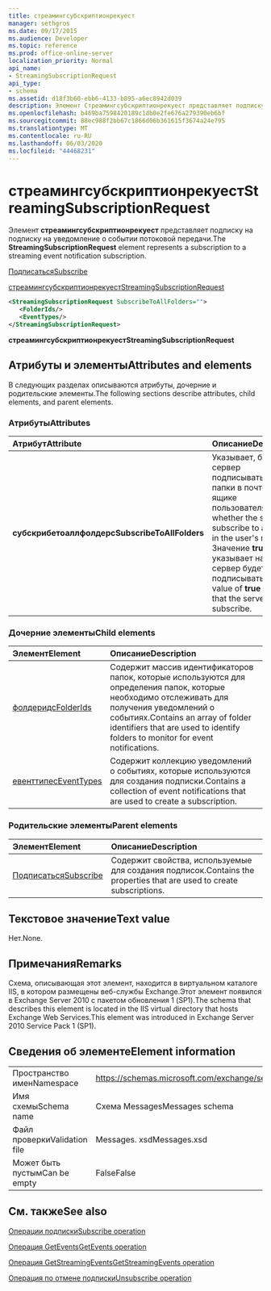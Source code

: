 ```yaml
---
title: стреамингсубскриптионрекуест
manager: sethgros
ms.date: 09/17/2015
ms.audience: Developer
ms.topic: reference
ms.prod: office-online-server
localization_priority: Normal
api_name:
- StreamingSubscriptionRequest
api_type:
- schema
ms.assetid: d18f3b60-ebb6-4133-b895-a6ec8942d039
description: Элемент Стреамингсубскриптионрекуест представляет подписку на подписку на уведомление о событии потоковой передачи.
ms.openlocfilehash: b469ba7598420189c1db0e2fe676a279390eb6bf
ms.sourcegitcommit: 88ec988f2bb67c1866d06b361615f3674a24e795
ms.translationtype: MT
ms.contentlocale: ru-RU
ms.lasthandoff: 06/03/2020
ms.locfileid: "44468231"
---
```

# <a name="streamingsubscriptionrequest"></a><span data-ttu-id="543be-103">стреамингсубскриптионрекуест</span><span class="sxs-lookup"><span data-stu-id="543be-103">StreamingSubscriptionRequest</span></span>

<span data-ttu-id="543be-104">Элемент **стреамингсубскриптионрекуест** представляет подписку на подписку на уведомление о событии потоковой передачи.</span><span class="sxs-lookup"><span data-stu-id="543be-104">The **StreamingSubscriptionRequest** element represents a subscription to a streaming event notification subscription.</span></span> 
  
[<span data-ttu-id="543be-105">Подписаться</span><span class="sxs-lookup"><span data-stu-id="543be-105">Subscribe</span></span>](subscribe.md)
  
[<span data-ttu-id="543be-106">стреамингсубскриптионрекуест</span><span class="sxs-lookup"><span data-stu-id="543be-106">StreamingSubscriptionRequest</span></span>](streamingsubscriptionrequest.md)
  
```xml
<StreamingSubscriptionRequest SubscribeToAllFolders="">
   <FolderIds/>
   <EventTypes/>
</StreamingSubscriptionRequest>
```

 <span data-ttu-id="543be-107">**стреамингсубскриптионрекуест**</span><span class="sxs-lookup"><span data-stu-id="543be-107">**StreamingSubscriptionRequest**</span></span>
## <a name="attributes-and-elements"></a><span data-ttu-id="543be-108">Атрибуты и элементы</span><span class="sxs-lookup"><span data-stu-id="543be-108">Attributes and elements</span></span>

<span data-ttu-id="543be-109">В следующих разделах описываются атрибуты, дочерние и родительские элементы.</span><span class="sxs-lookup"><span data-stu-id="543be-109">The following sections describe attributes, child elements, and parent elements.</span></span>
  
### <a name="attributes"></a><span data-ttu-id="543be-110">Атрибуты</span><span class="sxs-lookup"><span data-stu-id="543be-110">Attributes</span></span>

|<span data-ttu-id="543be-111">**Атрибут**</span><span class="sxs-lookup"><span data-stu-id="543be-111">**Attribute**</span></span>|<span data-ttu-id="543be-112">**Описание**</span><span class="sxs-lookup"><span data-stu-id="543be-112">**Description**</span></span>|
|:-----|:-----|
|<span data-ttu-id="543be-113">**субскрибетоаллфолдерс**</span><span class="sxs-lookup"><span data-stu-id="543be-113">**SubscribeToAllFolders**</span></span> <br/> |<span data-ttu-id="543be-114">Указывает, будет ли сервер подписываться на все папки в почтовом ящике пользователя.</span><span class="sxs-lookup"><span data-stu-id="543be-114">Indicates whether the server will subscribe to all folders in the user's mailbox.</span></span> <span data-ttu-id="543be-115">Значение **true** указывает на то, что сервер будет подписываться.</span><span class="sxs-lookup"><span data-stu-id="543be-115">A value of **true** indicates that the server will subscribe.</span></span>  <br/> |
   
### <a name="child-elements"></a><span data-ttu-id="543be-116">Дочерние элементы</span><span class="sxs-lookup"><span data-stu-id="543be-116">Child elements</span></span>

|<span data-ttu-id="543be-117">**Элемент**</span><span class="sxs-lookup"><span data-stu-id="543be-117">**Element**</span></span>|<span data-ttu-id="543be-118">**Описание**</span><span class="sxs-lookup"><span data-stu-id="543be-118">**Description**</span></span>|
|:-----|:-----|
|[<span data-ttu-id="543be-119">фолдеридс</span><span class="sxs-lookup"><span data-stu-id="543be-119">FolderIds</span></span>](folderids.md) <br/> |<span data-ttu-id="543be-120">Содержит массив идентификаторов папок, которые используются для определения папок, которые необходимо отслеживать для получения уведомлений о событиях.</span><span class="sxs-lookup"><span data-stu-id="543be-120">Contains an array of folder identifiers that are used to identify folders to monitor for event notifications.</span></span>  <br/> |
|[<span data-ttu-id="543be-121">евенттипес</span><span class="sxs-lookup"><span data-stu-id="543be-121">EventTypes</span></span>](eventtypes.md) <br/> |<span data-ttu-id="543be-122">Содержит коллекцию уведомлений о событиях, которые используются для создания подписки.</span><span class="sxs-lookup"><span data-stu-id="543be-122">Contains a collection of event notifications that are used to create a subscription.</span></span>  <br/> |
   
### <a name="parent-elements"></a><span data-ttu-id="543be-123">Родительские элементы</span><span class="sxs-lookup"><span data-stu-id="543be-123">Parent elements</span></span>

|<span data-ttu-id="543be-124">**Элемент**</span><span class="sxs-lookup"><span data-stu-id="543be-124">**Element**</span></span>|<span data-ttu-id="543be-125">**Описание**</span><span class="sxs-lookup"><span data-stu-id="543be-125">**Description**</span></span>|
|:-----|:-----|
|[<span data-ttu-id="543be-126">Подписаться</span><span class="sxs-lookup"><span data-stu-id="543be-126">Subscribe</span></span>](subscribe.md) <br/> |<span data-ttu-id="543be-127">Содержит свойства, используемые для создания подписок.</span><span class="sxs-lookup"><span data-stu-id="543be-127">Contains the properties that are used to create subscriptions.</span></span>  <br/> |
   
## <a name="text-value"></a><span data-ttu-id="543be-128">Текстовое значение</span><span class="sxs-lookup"><span data-stu-id="543be-128">Text value</span></span>

<span data-ttu-id="543be-129">Нет.</span><span class="sxs-lookup"><span data-stu-id="543be-129">None.</span></span>
  
## <a name="remarks"></a><span data-ttu-id="543be-130">Примечания</span><span class="sxs-lookup"><span data-stu-id="543be-130">Remarks</span></span>

<span data-ttu-id="543be-131">Схема, описывающая этот элемент, находится в виртуальном каталоге IIS, в котором размещены веб-службы Exchange.Этот элемент появился в Exchange Server 2010 с пакетом обновления 1 (SP1).</span><span class="sxs-lookup"><span data-stu-id="543be-131">The schema that describes this element is located in the IIS virtual directory that hosts Exchange Web Services.This element was introduced in Exchange Server 2010 Service Pack 1 (SP1).</span></span>
  
## <a name="element-information"></a><span data-ttu-id="543be-132">Сведения об элементе</span><span class="sxs-lookup"><span data-stu-id="543be-132">Element information</span></span>

|||
|:-----|:-----|
|<span data-ttu-id="543be-133">Пространство имен</span><span class="sxs-lookup"><span data-stu-id="543be-133">Namespace</span></span>  <br/> |https://schemas.microsoft.com/exchange/services/2006/messages  <br/> |
|<span data-ttu-id="543be-134">Имя схемы</span><span class="sxs-lookup"><span data-stu-id="543be-134">Schema name</span></span>  <br/> |<span data-ttu-id="543be-135">Схема Messages</span><span class="sxs-lookup"><span data-stu-id="543be-135">Messages schema</span></span>  <br/> |
|<span data-ttu-id="543be-136">Файл проверки</span><span class="sxs-lookup"><span data-stu-id="543be-136">Validation file</span></span>  <br/> |<span data-ttu-id="543be-137">Messages. xsd</span><span class="sxs-lookup"><span data-stu-id="543be-137">Messages.xsd</span></span>  <br/> |
|<span data-ttu-id="543be-138">Может быть пустым</span><span class="sxs-lookup"><span data-stu-id="543be-138">Can be empty</span></span>  <br/> |<span data-ttu-id="543be-139">False</span><span class="sxs-lookup"><span data-stu-id="543be-139">False</span></span>  <br/> |
   
## <a name="see-also"></a><span data-ttu-id="543be-140">См. также</span><span class="sxs-lookup"><span data-stu-id="543be-140">See also</span></span>



[<span data-ttu-id="543be-141">Операции подписки</span><span class="sxs-lookup"><span data-stu-id="543be-141">Subscribe operation</span></span>](subscribe-operation.md)
  
[<span data-ttu-id="543be-142">Операция GetEvents</span><span class="sxs-lookup"><span data-stu-id="543be-142">GetEvents operation</span></span>](getevents-operation.md)
  
[<span data-ttu-id="543be-143">Операция GetStreamingEvents</span><span class="sxs-lookup"><span data-stu-id="543be-143">GetStreamingEvents operation</span></span>](getstreamingevents-operation.md)
  
[<span data-ttu-id="543be-144">Операция по отмене подписки</span><span class="sxs-lookup"><span data-stu-id="543be-144">Unsubscribe operation</span></span>](unsubscribe-operation.md)

